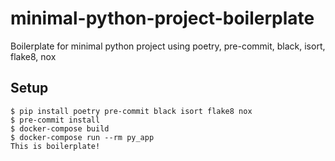 # minimal-python-project-boilerplate
Boilerplate for minimal python project using poetry, pre-commit, black, isort, flake8, nox

## Setup
```
$ pip install poetry pre-commit black isort flake8 nox
$ pre-commit install
$ docker-compose build
$ docker-compose run --rm py_app
This is boilerplate!
```
